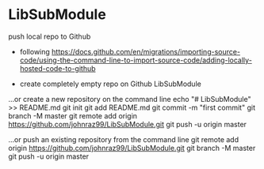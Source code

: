 # LibSubModule

push local repo to Github

- following https://docs.github.com/en/migrations/importing-source-code/using-the-command-line-to-import-source-code/adding-locally-hosted-code-to-github

- create completely empty repo on Github LibSubModule

…or create a new repository on the command line
echo "# LibSubModule" >> README.md
git init
git add README.md
git commit -m "first commit"
git branch -M master
git remote add origin https://github.com/johnraz99/LibSubModule.git
git push -u origin master

…or push an existing repository from the command line
git remote add origin https://github.com/johnraz99/LibSubModule.git
git branch -M master
git push -u origin master